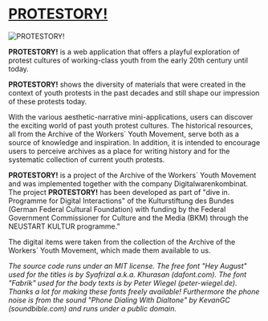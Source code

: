 # [PROTESTORY!](https://www.protestory.de/)

![PROTESTORY!](http://protestory.de/image_bg.png)

**PROTESTORY!** is a web application that offers a playful exploration of protest cultures of working-class youth from the early 20th century until today. 

**PROTESTORY!** shows the diversity of materials that were created in the context of youth protests in the past decades and still shape our impression of these protests today.

With the various aesthetic-narrative mini-applications, users can discover the exciting world of past youth protest cultures. 
The historical resources, all from the Archive of the Workers´ Youth Movement, serve both as a source of knowledge and inspiration. 
In addition, it is intended to encourage users to perceive archives as a place for writing history and for the systematic collection of current youth protests.

**PROTESTORY!** is a project of the Archive of the Workers´ Youth Movement and was implemented together with the company Digitalwarenkombinat. 
The project **PROTESTORY!** has been developed as part of "dive in. Programme for Digital Interactions" of the Kulturstiftung des Bundes (German Federal Cultural Foundation) with funding by the Federal Government Commissioner for Culture and the Media (BKM) through the NEUSTART KULTUR programme.”

The digital items were taken from the collection of the Archive of the Workers´ Youth Movement, which made them available to us. 

_The source code runs under an MIT license. The free font "Hey August" used for the titles is by Syafrizal a.k.a. Khurasan (dafont.com). The font "Fabrik" used for the body texts is by Peter Wiegel (peter-wiegel.de). Thanks a lot for making these fonts freely available! Furthermore the phone noise is from the sound "Phone Dialing With Dialtone" by KevanGC (soundbible.com) and runs under a public domain._

